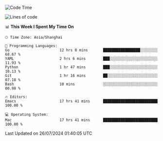 <!--START_SECTION:waka-->
![Code Time](http://img.shields.io/badge/Code%20Time-2%2C096%20hrs%2059%20mins-blue)

![Lines of code](https://img.shields.io/badge/From%20Hello%20World%20I%27ve%20Written-308.0%20thousand%20lines%20of%20code-blue)

📊 **This Week I Spent My Time On** 

```text
🕑︎ Time Zone: Asia/Shanghai

💬 Programming Languages: 
Go                       12 hrs 8 mins       █████████████████░░░░░░░░   68.67 % 
YAML                     2 hrs 6 mins        ███░░░░░░░░░░░░░░░░░░░░░░   11.93 % 
Python                   1 hr 47 mins        ███░░░░░░░░░░░░░░░░░░░░░░   10.13 % 
Git                      1 hr 16 mins        ██░░░░░░░░░░░░░░░░░░░░░░░   07.18 % 
Bash                     10 mins             ░░░░░░░░░░░░░░░░░░░░░░░░░   00.98 % 

🔥 Editors: 
Emacs                    17 hrs 41 mins      █████████████████████████   100.00 % 

💻 Operating System: 
Mac                      17 hrs 41 mins      █████████████████████████   100.00 % 
```


 Last Updated on 26/07/2024 01:40:05 UTC
<!--END_SECTION:waka-->
